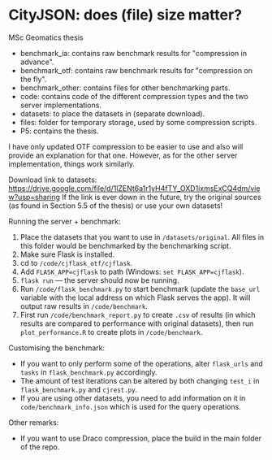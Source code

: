 # CityJSON: does (file) size matter?
MSc Geomatics thesis

- benchmark_ia: contains raw benchmark results for "compression in advance".
- benchmark_otf: contains raw benchmark results for "compression on the fly".
- benchmark_other: contains files for other benchmarking parts.
- code: contains code of the different compression types and the two server implementations.
- datasets: to place the datasets in (separate download).
- files: folder for temporary storage, used by some compression scripts.
- P5: contains the thesis.

I have only updated OTF compression to be easier to use and also will provide an explanation for that one. However, as for the other server implementation, things work similarly.

Download link to datasets:
https://drive.google.com/file/d/1lZENt6a1r1yH4fTY_OXD1ixmsExCQ4dm/view?usp=sharing
If the link is ever down in the future, try the original sources (as found in Section 5.5 of the thesis) or use your own datasets!


Running the server + benchmark:
1. Place the datasets that you want to use in `/datasets/original`. All files in this folder would be benchmarked by the benchmarking script.
1. Make sure Flask is installed.
1. cd to `/code/cjflask_otf/cjflask`.
1. Add `FLASK_APP=cjflask` to path (Windows: `set FLASK_APP=cjflask`).
1. `flask run` — the server should now be running.
1. Run `/code/flask_benchmark.py` to start benchmark (update the `base_url` variable with the local address on which Flask serves the app). It will output raw results in `/code/benchmark`.
1. First run `/code/benchmark_report.py` to create `.csv` of results (in which results are compared to performance with original datasets), then run `plot_performance.R` to create plots in `/code/benchmark`.

Customising the benchmark:
* If you want to only perform some of the operations, alter `flask_urls` and `tasks` in `flask_benchmark.py` accordingly.
* The amount of test iterations can be altered by both changing `test_i` in `flask_benchmark.py` and `cjrest.py`.
* If you are using other datasets, you need to add information on it in `code/benchmark_info.json` which is used for the query operations.

Other remarks:
* If you want to use Draco compression, place the build in the main folder of the repo.
